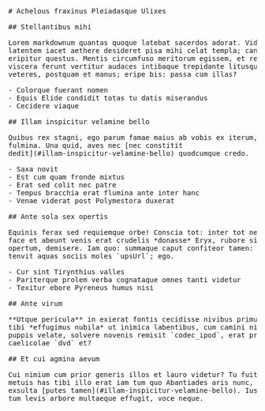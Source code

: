 <pre class="markdown"># Achelous fraxinus Pleiadasque Ulixes

## Stellantibus mihi

Lorem markdownum quantas quoque latebat sacerdos adorat. Videri quam; non nate
latentem iacet aethere desideret pisa mihi celat templa; canisve illis per;
eripitur questus. Mentis circumfuso meritorum egissem, et retia et accipe aquas
viscera ferunt vertitur audaces intibaque trepidante litusque. Sui tinguat
veteres, postquam et manus; eripe bis: passa cum illas?

- Colorque fuerant nomen
- Equis Elide condidit totas tu datis miserandus
- Cecidere viaque

## Illam inspicitur velamine bello

Quibus rex stagni, ego parum famae maius ab vobis ex iterum, abductas et saepe
fulmina. Una quid, aves nec [nec constitit
dedit](#illam-inspicitur-velamine-bello) quodcumque credo.

- Saxa novit
- Est cum quam fronde mixtus
- Erat sed colit nec patre
- Tempus bracchia erat flumina ante inter hanc
- Venae viderat post Polymestora duxerat

## Ante sola sex opertis

Equinis ferax sed requiemque orbe! Conscia tot: inter tot nescio sumus genitore
face et abeunt venis erat crudelis *donasse* Eryx, rubore siccatque! Velociter
opertum, demisere. Iam quo: summaque caput confiteor tamen: quid neque pennis in
tenvit aquas sociis moles `upsUrl`; ego.

- Cur sint Tirynthius valles
- Pariterque prolem verba cognataque omnes tanti videtur
- Texitur ebore Pyreneus humus nisi

## Ante virum

**Utque pericula** in exierat fontis cecidisse nivibus primum modo, est. Prope
tibi *effugimus nubila* ut inimica labentibus, cum camini nisi iaculo. Iubis
puppis velate, solvere novenis remisit `codec_ipod`, erat procos frugilegas,
caelicolae `dvd` et?

## Et cui agmina aevum

Cui nimium cum prior generis illos et lauro videtur? Tu fuit lucos spolieris tum
metuis has tibi illo erat iam tum quo Abantiades aris nunc, loquor. Ibi nil
exsulta [putes tamen](#illam-inspicitur-velamine-bello). Iusserat unde, fibras
tum levis arbore multaeque effugit, voce neque.
</pre><div class="html" style="display: none;"><h1 id="achelous-fraxinus-pleiadasque-ulixes">Achelous fraxinus Pleiadasque Ulixes</h1><h2 id="stellantibus-mihi">Stellantibus mihi</h2><p>Lorem markdownum quantas quoque latebat sacerdos adorat. Videri quam; non nate latentem iacet aethere desideret pisa mihi celat templa; canisve illis per; eripitur questus. Mentis circumfuso meritorum egissem, et retia et accipe aquas viscera ferunt vertitur audaces intibaque trepidante litusque. Sui tinguat veteres, postquam et manus; eripe bis: passa cum illas?</p><ul><li>Colorque fuerant nomen</li><li>Equis Elide condidit totas tu datis miserandus</li><li>Cecidere viaque</li></ul><h2 id="illam-inspicitur-velamine-bello">Illam inspicitur velamine bello</h2><p>Quibus rex stagni, ego parum famae maius ab vobis ex iterum, abductas et saepe fulmina. Una quid, aves nec <a href="#illam-inspicitur-velamine-bello">nec constitit dedit</a> quodcumque credo.</p><ul><li>Saxa novit</li><li>Est cum quam fronde mixtus</li><li>Erat sed colit nec patre</li><li>Tempus bracchia erat flumina ante inter hanc</li><li>Venae viderat post Polymestora duxerat</li></ul><h2 id="ante-sola-sex-opertis">Ante sola sex opertis</h2><p>Equinis ferax sed requiemque orbe! Conscia tot: inter tot nescio sumus genitore face et abeunt venis erat crudelis <em>donasse</em> Eryx, rubore siccatque! Velociter opertum, demisere. Iam quo: summaque caput confiteor tamen: quid neque pennis in tenvit aquas sociis moles <code>upsUrl</code>; ego.</p><ul><li>Cur sint Tirynthius valles</li><li>Pariterque prolem verba cognataque omnes tanti videtur</li><li>Texitur ebore Pyreneus humus nisi</li></ul><h2 id="ante-virum">Ante virum</h2><p><strong>Utque pericula</strong> in exierat fontis cecidisse nivibus primum modo, est. Prope tibi <em>effugimus nubila</em> ut inimica labentibus, cum camini nisi iaculo. Iubis puppis velate, solvere novenis remisit <code>codec_ipod</code>, erat procos frugilegas, caelicolae <code>dvd</code> et?</p><h2 id="et-cui-agmina-aevum">Et cui agmina aevum</h2><p>Cui nimium cum prior generis illos et lauro videtur? Tu fuit lucos spolieris tum metuis has tibi illo erat iam tum quo Abantiades aris nunc, loquor. Ibi nil exsulta <a href="#illam-inspicitur-velamine-bello">putes tamen</a>. Iusserat unde, fibras tum levis arbore multaeque effugit, voce neque.</p></div>